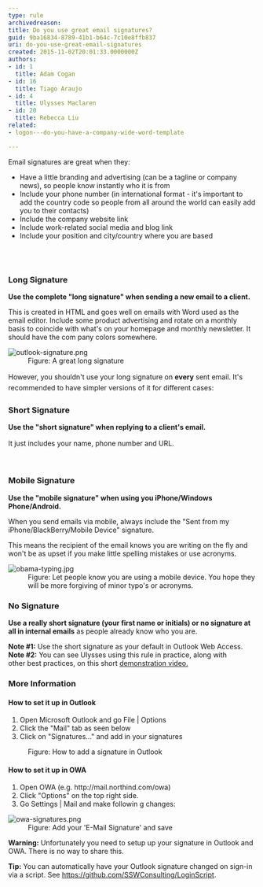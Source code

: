 ```yaml
---
type: rule
archivedreason: 
title: Do you use great email signatures?
guid: 9ba16834-8789-41b1-b64c-7c10e8ffb837
uri: do-you-use-great-email-signatures
created: 2015-11-02T20:01:33.0000000Z
authors:
- id: 1
  title: Adam Cogan
- id: 16
  title: Tiago Araujo
- id: 4
  title: Ulysses Maclaren
- id: 20
  title: Rebecca Liu
related:
- logon---do-you-have-a-company-wide-word-template

---
```



<p>Email signatures are great when they&#58;<br></p><ul><li>Have a little&#160;branding&#160;and&#160;advertising&#160;(can be a tagline or company news), so people know instantly who it is from</li><li>Include your phone number (in international format - it's important to add the country code so people from all around the world can easily add you&#160;to their contacts)</li><li>Include the company website link</li><li>Include work-related&#160;social media and blog link</li>
   <li>Include your position and city/country&#160;where you are based <br></li></ul>
<br><excerpt class='endintro'></excerpt><br>
<h3>Long Signature</h3><p> 
   <b>Use the complete &quot;long signature&quot; when sending a new email to a client.</b> </p><p>This is created in HTML and goes well on emails with Word used as the email editor. Include some product advertising and rotate on a monthly basis to coincide with what's on your homepage and monthly newsletter. It should have the com pany colors&#160;somewhere.<br></p><dl class="image"><dt> <img src="/SiteAssets/great-email-signatures/outlook-signature.png" alt="outlook-signature.png" style="max-width&#58;100%;" /> <br>
   </dt><dd>Figure&#58; A great long signature</dd></dl> <span style="line-height&#58;1.6;">However, you shouldn't use your long&#160;signature on <b>every</b> sent email. It's recommended to have simpler versions of it for different cases&#58;</span>
<h3>Short Signature<br></h3><p>
   <b>Use the &quot;short signature&quot; when replying to a client's email.&#160;</b></p><p> 
   <span style="line-height&#58;1.6;">It just includes your name, phone number and URL.&#160;</span></p> ​ 
<h3>Mobile Signature <br></h3><p>
   <strong>Use the &quot;mobile signature&quot; when using you iPhone/Windows Phone/Android.</strong></p><p>When you send emails via mobile, always include the &quot;Sent from my iPhone/BlackBerry/Mobile Device&quot; signature.</p><p>This means the recipient of the email knows you are writing on the fly and won't be as upset if you make little spelling mistakes or use acronyms.</p><dl class="image"><dt> <img src="/PublishingImages/obama-typing.jpg" alt="obama-typing.jpg" /> </dt><dd>Figure&#58; Let people know you are using a mobile device. You hope they will be more forgiving of minor typo's or acronyms.</dd></dl><h3>No Signature</h3><p>
   <strong>Use a really short signature (your first name or initials) or no signature at all in internal emails</strong> as people already know who you are.</p><p> 
   <b>Note #1&#58;</b> Use the short&#160;signature as your default in Outlook Web Access.<br><b>Note #2&#58;</b> You can see Ulysses using this rule in practice, along with other&#160;best practices, on this short <a href="http&#58;//www.youtube.com/watch?v=LAqRokqq4jI">demonstration video.</a> </p><h3>More Information</h3><h4>How to set it up in Outlook</h4><ol><li>Open Microsoft Outlook and go File | Options</li><li>Click the &quot;Mail&quot; tab as seen below</li><li>Click on &quot;Signatures...&quot; and add in your signatures</li></ol><dl class="image"><dt> <img src="https&#58;//www.ssw.com.au/ssw/Standards/Rules/images/Outlook2013_signature.jpg" alt="" /> </dt><dd>Figure&#58; How to add a signature in Outlook</dd></dl><h4>How to set it up in OWA</h4><ol><li>Open OWA (e.g. http&#58;//mail.northind.com/owa)</li><li>Click &quot;Options&quot; on the top right side. <br></li><li>Go Settings | Mail and make followin g changes&#58; <br></li></ol><dl class="image"><dt> <img src="/SiteAssets/great-email-signatures/owa-signatures.png" alt="owa-signatures.png" style="max-width&#58;100%;" /> </dt><dd>Figure&#58; Add your 'E-Mail Signature' and save<br></dd></dl><p>
   <strong>Warning&#58;</strong>&#160;Unfortunately you need to setup up your signature in Outlook and OWA. There is no way to share this.&#160;</p><p class="ssw15-rteElement-YellowBorderBox"> <b>Tip&#58;</b>&#160;You can automatically have your Outlook signature changed on sign-in via a script. ​See&#160;<a href="https&#58;//github.com/SSWConsulting/LoginScript">https&#58;//github.com/SSWConsulting/LoginScript</a>.<br></p>


